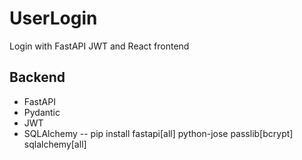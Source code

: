 # UserLogin
 Login with FastAPI JWT and React frontend

## Backend
- FastAPI
- Pydantic
- JWT
- SQLAlchemy
-- pip install fastapi[all] python-jose passlib[bcrypt] sqlalchemy[all]
